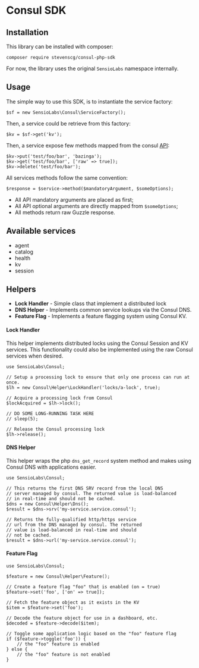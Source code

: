 Consul SDK
==========

## Installation

This library can be installed with composer:

    composer require stevenscg/consul-php-sdk

For now, the library uses the original `SensioLabs` namespace internally.


## Usage

The simple way to use this SDK, is to instantiate the service factory:

    $sf = new SensioLabs\Consul\ServiceFactory();

Then, a service could be retrieve from this factory:

    $kv = $sf->get('kv');

Then, a service expose few methods mapped from the consul [API](https://consul.io/docs/agent/http.html):

    $kv->put('test/foo/bar', 'bazinga');
    $kv->get('test/foo/bar', ['raw' => true]);
    $kv->delete('test/foo/bar');

All services methods follow the same convention:

    $response = $service->method($mandatoryArgument, $someOptions);

* All API mandatory arguments are placed as first;
* All API optional arguments are directly mapped from `$someOptions`;
* All methods return raw Guzzle response.


## Available services

* agent
* catalog
* health
* kv
* session


## Helpers

* **Lock Handler** - Simple class that implement a distributed lock
* **DNS Helper** - Implements common service lookups via the Consul DNS.
* **Feature Flag** - Implements a feature flagging system using Consul KV.


#### Lock Handler

This helper implements distributed locks using the Consul Session and KV
services. This functionality could also be implemented using the raw Consul
services when desired.

    use SensioLabs\Consul;

    // Setup a processing lock to ensure that only one process can run at once.
    $lh = new Consul\Helper\LockHandler('locks/a-lock', true);

    // Acquire a processing lock from Consul
    $lockAcquired = $lh->lock();

    // DO SOME LONG-RUNNING TASK HERE
    // sleep(5);

    // Release the Consul processing lock
    $lh->release();


#### DNS Helper

This helper wraps the php `dns_get_record` system method and makes using
Consul DNS with applications easier.

    use SensioLabs\Consul;

    // This returns the first DNS SRV record from the local DNS
    // server managed by consul. The returned value is load-balanced
    // in real-time and should not be cached.
    $dns = new Consul\Helper\Dns();
    $result = $dns->srv('my-service.service.consul');

    // Returns the fully-qualified http/https service
    // url from the DNS managed by consul. The returned
    // value is load-balanced in real-time and should
    // not be cached.
    $result = $dns->url('my-service.service.consul');


#### Feature Flag

    use SensioLabs\Consul;

    $feature = new Consul\Helper\Feature();

    // Create a feature flag "foo" that is enabled (on = true)
    $feature->set('foo', ['on' => true]);

    // Fetch the feature object as it exists in the KV
    $item = $feature->set('foo');

    // Decode the feature object for use in a dashboard, etc.
    $decoded = $feature->decode($item);

    // Toggle some application logic based on the "foo" feature flag
    if ($feature->toggle('foo')) {
        // the "foo" feature is enabled
    } else {
        // the "foo" feature is not enabled
    }
